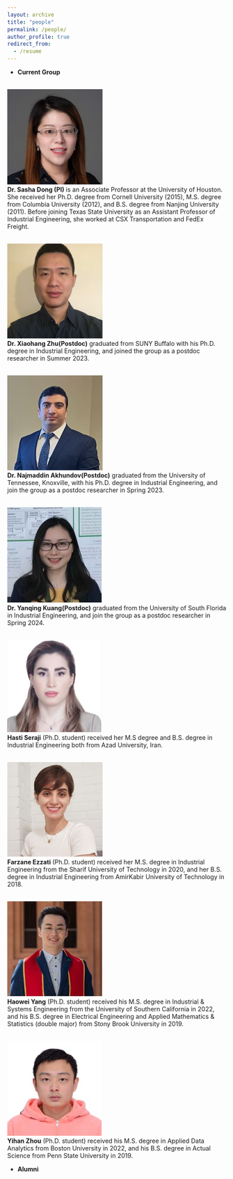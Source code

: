 ```yaml
---
layout: archive
title: "people"
permalink: /people/
author_profile: true
redirect_from:
  - /resume
---
```


* **Current Group**

<br/><img src='/images/Sasha.PNG'><br/>
**Dr. Sasha Dong (PI)** is an Associate Professor at the University of Houston. She received her Ph.D. degree from Cornell University (2015), M.S. degree from Columbia University (2012), and B.S. degree from Nanjing University (2011). Before joining Texas State University as an Assistant Professor of Industrial Engineering, she worked at CSX Transportation and FedEx Freight.

<br/><img src='/images/xiaohang.PNG'><br/>
**Dr. Xiaohang Zhu(Postdoc)** graduated from SUNY Buffalo with his Ph.D. degree in Industrial Engineering, and joined the group as a postdoc researcher in Summer 2023.

<br/><img src='/images/naj.PNG'><br/>
**Dr. Najmaddin Akhundov(Postdoc)** graduated from the University of Tennessee, Knoxville, with his Ph.D. degree in Industrial Engineering, and join the group as a postdoc researcher in Spring 2023.

<br/><img src='/images/yanqing.PNG'><br/>
**Dr. Yanqing Kuang(Postdoc)** graduated from the University of South Florida in Industrial Engineering, and join the group as a postdoc researcher in Spring 2024.

<br/><img src='/images/hasti.PNG'><br/>
**Hasti Seraji** (Ph.D. student) received her M.S degree and B.S. degree in Industrial Engineering both from Azad University, Iran.

<br/><img src='/images/farzane.PNG'><br/>
**Farzane Ezzati** (Ph.D. student) received her M.S. degree in Industrial Engineering from the Sharif University of Technology in 2020, and her B.S. degree in Industrial Engineering from AmirKabir University of Technology in 2018.

<br/><img src='/images/haowei.PNG'><br/>
**Haowei Yang** (Ph.D. student) received his M.S. degree in Industrial & Systems Engineering from the University of Southern California in 2022, and his B.S. degree in Electrical Engineering and Applied Mathematics & Statistics (double major) from Stony Brook University in 2019.

<br/><img src='/images/yihan.PNG'><br/>
**Yihan Zhou** (Ph.D. student) received his M.S. degree in Applied Data Analytics from Boston University in 2022, and his B.S. degree in Actual Science from Penn State University in 2019.

* **Alumni**

